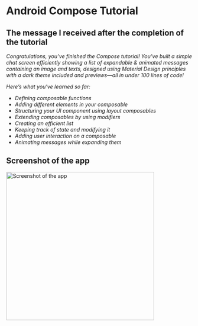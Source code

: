 # Android Compose Tutorial

## The message I received after the completion of the tutorial
*Congratulations, you’ve finished the Compose tutorial! You’ve built a simple chat screen efficiently showing a list of expandable & animated messages containing an image and texts, designed using Material Design principles with a dark theme included and previews—all in under 100 lines of code!*

*Here’s what you've learned so far:*

- *Defining composable functions*
- *Adding different elements in your composable*
- *Structuring your UI component using layout composables*
- *Extending composables by using modifiers*
- *Creating an efficient list*
- *Keeping track of state and modifying it*
- *Adding user interaction on a composable*
- *Animating messages while expanding them*

## Screenshot of the app
<img alt="Screenshot of the app" src="https://user-images.githubusercontent.com/92806557/228575236-547cee3c-eede-4d4b-9495-bf5e8ef6ad3b.png" width=400>
